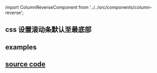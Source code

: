 import ColumnReverseComponent from '../../src/components/column-reverse';

## css 设置滚动条默认至最底部

## examples

<ColumnReverseComponent/>

## [source code](https://github.com/z9956/Notes/blob/main/src/utils/column-reverse.html)
